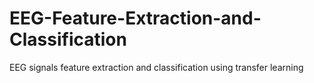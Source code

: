 # EEG-Feature-Extraction-and-Classification
EEG signals feature extraction and classification using transfer learning
